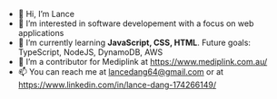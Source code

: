 - 👋 Hi, I’m Lance
- 👀 I’m interested in software developement with a focus on web applications
- 🌱 I’m currently learning <strong>JavaScript, CSS, HTML</strong>. Future goals: TypeScript, NodeJS, DynamoDB, AWS
- 💞️ I’m a contributor for Mediplink at https://www.mediplink.com.au/
- 📫 You can reach me at lancedang64@gmail.com or at https://www.linkedin.com/in/lance-dang-174266149/

<!---
lancedang64/lancedang64 is a ✨ special ✨ repository because its `README.md` (this file) appears on your GitHub profile.
You can click the Preview link to take a look at your changes.
--->
